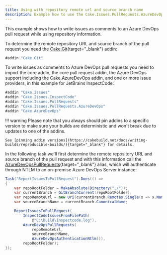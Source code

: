 ```yaml
---
title: Using with repository remote url and source branch name
description: Example how to use the Cake.Issues.PullRequests.AzureDevOps addin with repository remote url and source branch name.
---
```


This example shows how to write issues as comments to an Azure DevOps pull request while using repository information.

To determine the remote repository URL and source branch of the pull request you need the [Cake.Git](https://cakebuild.net/extensions/cake-git/){target="_blank"}
addin:

```csharp
#addin "Cake.Git"
```

To write issues as comments to Azure DevOps pull requests you need to import the core addin,
the core pull request addin, the Azure DevOps support including the Cake.AzureDevOps addin, and one or more issue providers,
in this example for JetBrains InspectCode:

```csharp
#addin "Cake.Issues"
#addin "Cake.Issues.InspectCode"
#addin "Cake.Issues.PullRequests"
#addin "Cake.Issues.PullRequests.AzureDevOps"
#addin "Cake.AzureDevOps"
```

!!! warning
    Please note that you always should pin addins to a specific version to make sure your builds are deterministic and
    won't break due to updates to one of the addins.

    See [pinning addin versions](https://cakebuild.net/docs/writing-builds/reproducible-builds/){target="_blank"} for details.

In the following task we'll first determine the remote repository URL and
source branch of the pull request and with this information call the [AzureDevOpsPullRequests](https://cakebuild.net/api/Cake.Issues.PullRequests.AzureDevOps/AzureDevOpsPullRequestSystemAliases/){target="_blank"}
alias, which will authenticate through NTLM to an on-premise Azure DevOps Server instance:

```csharp
Task("ReportIssuesToPullRequest").Does(() =>
{
    var repoRootFolder = MakeAbsolute(Directory("./"));
    var currentBranch = GitBranchCurrent(repoRootFolder);
    var repoRemoteUrl = new Uri(currentBranch.Remotes.Single(x => x.Name == "origin").Url);
    var sourceBranchName = currentBranch.CanonicalName;

    ReportIssuesToPullRequest(
        InspectCodeIssuesFromFilePath(
            @"C:\build\inspectcode.log"),
        AzureDevOpsPullRequests(
            repoRemoteUrl,
            sourceBranchName,
            AzureDevOpsAuthenticationNtlm()),
        repoRootFolder);
});
```
